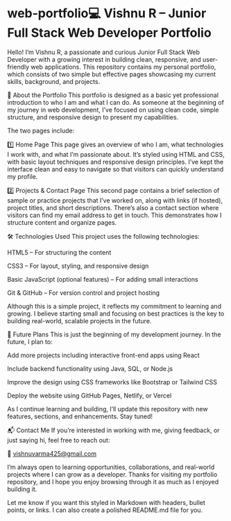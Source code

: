 # web-portfolio💻 Vishnu R – Junior Full Stack Web Developer Portfolio
Hello! I’m Vishnu R, a passionate and curious Junior Full Stack Web Developer with a growing interest in building clean, responsive, and user-friendly web applications. This repository contains my personal portfolio, which consists of two simple but effective pages showcasing my current skills, background, and projects.

🌟 About the Portfolio
This portfolio is designed as a basic yet professional introduction to who I am and what I can do. As someone at the beginning of my journey in web development, I’ve focused on using clean code, simple structure, and responsive design to present my capabilities.

The two pages include:

1️⃣ Home Page
This page gives an overview of who I am, what technologies I work with, and what I’m passionate about. It’s styled using HTML and CSS, with basic layout techniques and responsive design principles. I’ve kept the interface clean and easy to navigate so that visitors can quickly understand my profile.

2️⃣ Projects & Contact Page
This second page contains a brief selection of sample or practice projects that I’ve worked on, along with links (if hosted), project titles, and short descriptions. There’s also a contact section where visitors can find my email address to get in touch. This demonstrates how I structure content and organize pages.

🛠️ Technologies Used
This project uses the following technologies:

HTML5 – For structuring the content

CSS3 – For layout, styling, and responsive design

Basic JavaScript (optional features) – For adding small interactions

Git & GitHub – For version control and project hosting

Although this is a simple project, it reflects my commitment to learning and growing. I believe starting small and focusing on best practices is the key to building real-world, scalable projects in the future.

🚀 Future Plans
This is just the beginning of my development journey. In the future, I plan to:

Add more projects including interactive front-end apps using React

Include backend functionality using Java, SQL, or Node.js

Improve the design using CSS frameworks like Bootstrap or Tailwind CSS

Deploy the website using GitHub Pages, Netlify, or Vercel

As I continue learning and building, I’ll update this repository with new features, sections, and enhancements. Stay tuned!

📬 Contact Me
If you’re interested in working with me, giving feedback, or just saying hi, feel free to reach out:

📧 vishnuvarma425@gmail.com

I’m always open to learning opportunities, collaborations, and real-world projects where I can grow as a developer. Thanks for visiting my portfolio repository, and I hope you enjoy browsing through it as much as I enjoyed building it.

Let me know if you want this styled in Markdown with headers, bullet points, or links. I can also create a polished README.md file for you.
